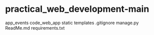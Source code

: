 # practical_web_development-main
app_events
code_web_app
static
templates
.gitignore
manage.py
ReadMe.md
requirements.txt
